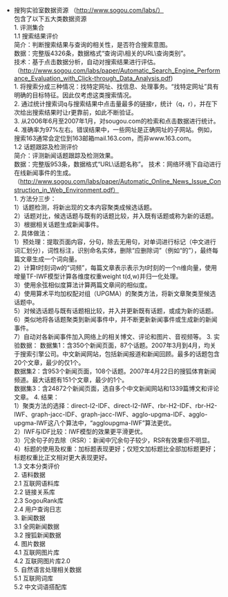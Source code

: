 - 搜狗实验室数据资源 （http://www.sogou.com/labs/）  
      包含了以下五大类数据资源  
      1. 评测集合   
        1.1 搜索结果评价   
          简介：判断搜索结果与查询的相关性，是否符合搜索意图。  
          数据：完整版4326条，数据格式“查询词\相关的URL\查询类别”。  
          技术：基于点击数据分析，自动对搜索结果进行评估。（http://www.sogou.com/labs/paper/Automatic_Search_Engine_Performance_Evaluation_with_Click-through_Data_Analysis.pdf)   
            1. 将搜索分成三种情况：找特定网址、找信息、处理事务。“找特定网址”具有明确的目标特征。因此仅考虑这类搜索情况。  
            2. 通过统计搜索词q与搜索结果中点击量最多的链接r，统计（q，r），并在下次给出搜索结果时让r更靠前，如此不断验证。  
            3. 从2006年6月至2007年1月，对sougou.com的检索和点击数据进行统计。  
            4. 准确率为97%左右。错误结果中，一些网址是正确网址的子网站。例如，搜索163通常会定位到163邮箱mail.163.com，而非www.163.com。        
        1.2 话题跟踪及检测评价   
          简介：评测新闻话题跟踪及检测效果。  
          数据：完整版953条，数据格式“URL\话题名称”。
          技术：网络环境下自动进行在线新闻事件的生成。（http://www.sogou.com/labs/paper/Automatic_Online_News_Issue_Construction_in_Web_Environment.pdf）    
            1. 方法分三步：  
              1）话题检测，将新出现的文本内容聚类成候选话题。  
              2）话题对比，候选话题与既有的话题比较，并入既有话题或称为新的话题。  
              3）根据相关话题生成新闻事件。  
            2. 具体做法：   
              1）预处理：提取页面内容，分句，除去无用句，对单词进行标记（中文进行词汇划分），词性标注，识别命名实体，删除“应删除词”（例如“的”），最终每篇文章生成一个词向量。  
              2）计算t时刻词w的“词频”，每篇文章表示表示为t时刻的一个n维向量，使用增量TF-IWF模型计算各维度权重weight t(d,w)并归一化处理。  
              3）使用余弦相似度算法计算两篇文章间的相似度。  
              4）使用算术平均加权配对组（UPGMA）的聚类方法，将新文章聚类至候选话题中。    
              5）对候选话题与既有话题相比较，并入并更新既有话题，或成为新的话题。  
              6）类似地将各话题聚类到新闻事件中，并不断更新新闻事件或生成新的新闻事件。    
              7）自动对各新闻事件加入网络上的相关博文、评论和图片、音视频等。 
            3. 实验数据：
              数据集1：含350个新闻页面，87个话题。2007年3月到4月，均关于搜索引擎公司。中文新闻网站，包括新闻报道和新闻回顾。最多的话题包含20个文章，最少的仅1个。  
              数据集2：含953个新闻页面，108个话题。2007年4月22日的搜狐体育新闻频道。最大话题有151个文章，最少的1个。  
              数据集3：含24872个新闻页面，选自多个中文新闻网站和1339篇博文和评论文章。
            4. 结果：  
              1）聚类方法的选择：direct-I2-IDF、direct-I2-IWF、rbr-H2-IDF、rbr-H2-IWF、graph-jacc-IDF、graph-jacc-IWF、agglo-upgma-IDF、agglo-upgma-IWF这八个算法中，“aggloupgma-IWF”算法更优。  
              2）IWF与IDF比较：IWF模型的效果更平滑更优。  
              3）冗余句子的去除（RSR）：新闻中冗余句子较少，RSR有效果但不明显。  
              4）标题的使用及权重：加标题表现更好；仅短文加标题比全部加标题更好；标题权重比正文相对更大表现更好。    
        1.3 文本分类评价   
      2. 语料数据  
        2.1 互联网语料库  
        2.2 链接关系库  
        2.3 SogouRank库  
        2.4 用户查询日志  
      3. 新闻数据  
        3.1 全网新闻数据  
        3.2 搜狐新闻数据  
      4. 图片数据  
        4.1 互联网图片库  
        4.2 互联网图片库2.0  
      5. 自然语言处理相关数据  
        5.1 互联网词库  
        5.2 中文词语搭配库  
